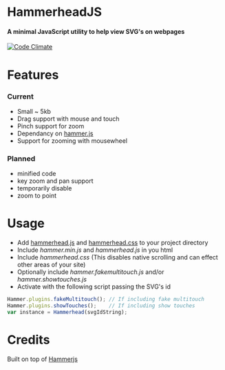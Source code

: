 # HammerheadJS

#### A minimal JavaScript utility to help view SVG's on webpages
[![Code Climate](https://codeclimate.com/github/CrowdHailer/HammerHead.png)](https://codeclimate.com/github/CrowdHailer/HammerHead)

# Features

### Current
- Small ~ 5kb
- Drag support with mouse and touch
- Pinch support for zoom
- Dependancy on [hammer.js](http://eightmedia.github.io/hammer.js/)
- Support for zooming with mousewheel

### Planned
- minified code
- key zoom and pan support
- temporarily disable
- zoom to point

# Usage
- Add [hammerhead.js](https://raw.githubusercontent.com/CrowdHailer/HammerHead/master/hammerhead.js) and [hammerhead.css](https://raw.githubusercontent.com/CrowdHailer/HammerHead/master/hammerhead.css) to your project directory
- Include *hammer.min.js* and *hammerhead.js* in you html
- Include *hammerhead.css* (This disables native scrolling and can effect other areas of your site)
- Optionally include *hammer.fakemultitouch.js* and/or *hammer.showtouches.js*
- Activate with the following script passing the SVG's id
```js
Hammer.plugins.fakeMultitouch(); // If including fake multitouch
Hammer.plugins.showTouches();    // If including show touches
var instance = Hammerhead(svgIdString);
```

# Credits
Built on top of [Hammerjs](http://eightmedia.github.io/hammer.js/)
